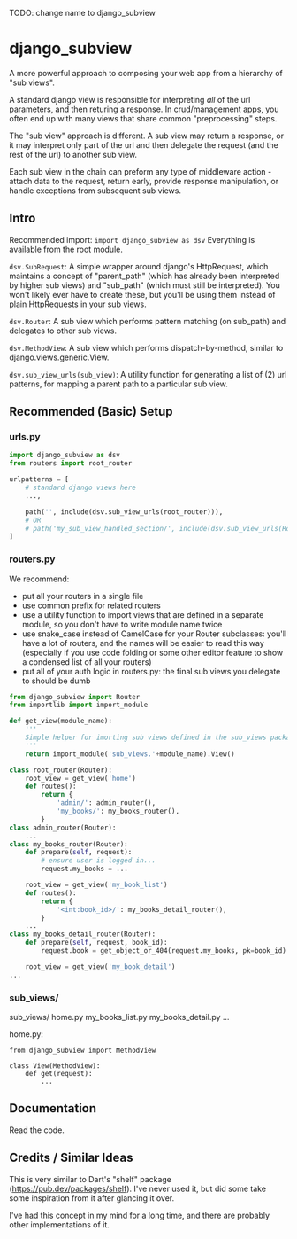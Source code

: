 TODO: change name to django_subview

# django_subview

A more powerful approach to composing your web app from a hierarchy of "sub views".

A standard django view is responsible for interpreting _all_ of the url parameters, and then returing a response. In crud/management apps, you often end up with many views that share common "preprocessing" steps.

The "sub view" approach is different. A sub view may return a response, or it may interpret only part of the url and then delegate the request (and the rest of the url) to another sub view.

Each sub view in the chain can preform any type of middleware action - attach data to the request, return early, provide response manipulation, or handle exceptions from subsequent sub views.

## Intro

Recommended import: `import django_subview as dsv`
Everything is available from the root module.

`dsv.SubRequest`: A simple wrapper around django's HttpRequest, which maintains a concept of "parent_path" (which has already been interpreted by higher sub views) and "sub_path" (which must still be interpreted). You won't likely ever have to create these, but you'll be using them instead of plain HttpRequests in your sub views.

`dsv.Router`: A sub view which performs pattern matching (on sub_path) and delegates to other sub views.

`dsv.MethodView`: A sub view which performs dispatch-by-method, similar to django.views.generic.View. 

`dsv.sub_view_urls(sub_view)`: A utility function for generating a list of (2) url patterns, for mapping a parent path to a particular sub view.

## Recommended (Basic) Setup

### urls.py
```py
import django_subview as dsv
from routers import root_router

urlpatterns = [
    # standard django views here
    ...,

    path('', include(dsv.sub_view_urls(root_router))),
    # OR
    # path('my_sub_view_handled_section/', include(dsv.sub_view_urls(RouterRoot))),
]
```

### routers.py

We recommend:
- put all your routers in a single file
- use common prefix for related routers
- use a utility function to import views that are defined in a separate module, so you don't have to write module name twice
- use snake_case instead of CamelCase for your Router subclasses: you'll have a lot of routers, and the names will be easier to read this way (especially if you use code folding or some other editor feature to show a condensed list of all your routers)
- put all of your auth logic in routers.py: the final sub views you delegate to should be dumb

```py
from django_subview import Router
from importlib import import_module

def get_view(module_name):
    '''
    Simple helper for imorting sub views defined in the sub_views package
    '''
    return import_module('sub_views.'+module_name).View()

class root_router(Router):
    root_view = get_view('home')
    def routes():
        return {
            'admin/': admin_router(),
            'my_books/': my_books_router(),
        }
class admin_router(Router):
    ...
class my_books_router(Router):
    def prepare(self, request):
        # ensure user is logged in...
        request.my_books = ...

    root_view = get_view('my_book_list')
    def routes():
        return {
            '<int:book_id>/': my_books_detail_router(),
        }
    ...
class my_books_detail_router(Router):
    def prepare(self, request, book_id):
        request.book = get_object_or_404(request.my_books, pk=book_id)

    root_view = get_view('my_book_detail')
...
```

### sub_views/

sub_views/
    home.py
    my_books_list.py
    my_books_detail.py
    ...

home.py:
```
from django_subview import MethodView

class View(MethodView):
    def get(request):
        ...
```

## Documentation

Read the code.

## Credits / Similar Ideas

This is very similar to Dart's "shelf" package (https://pub.dev/packages/shelf). I've never used it, but did some take some inspiration from it after glancing it over.

I've had this concept in my mind for a long time, and there are probably other implementations of it.
